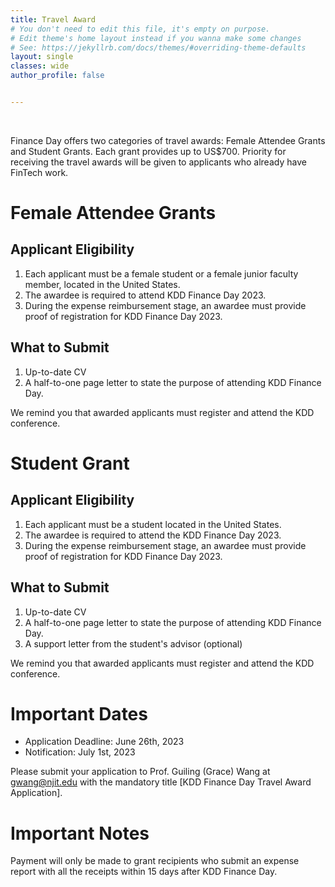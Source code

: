 ```yaml
---
title: Travel Award
# You don't need to edit this file, it's empty on purpose.
# Edit theme's home layout instead if you wanna make some changes
# See: https://jekyllrb.com/docs/themes/#overriding-theme-defaults
layout: single
classes: wide
author_profile: false


---
```

<br/>


Finance Day offers two categories of travel awards: Female Attendee Grants and Student Grants. Each grant provides up to US$700. Priority for receiving the travel awards will be given to applicants who already have FinTech work.


# Female Attendee Grants
## Applicant Eligibility
1. Each applicant must be a female student or a female junior faculty member, located in the United States.
2. The awardee is required to attend KDD Finance Day 2023.
3. During the expense reimbursement stage, an awardee must provide proof of registration for KDD Finance Day 2023.

## What to Submit
1. Up-to-date CV
2. A half-to-one page letter to state the purpose of attending KDD Finance Day. 

We remind you that awarded applicants must register and attend the KDD conference.


# Student Grant
## Applicant Eligibility
1. Each applicant must be a student located in the United States.
2. The awardee is required to attend the KDD Finance Day 2023.
3. During the expense reimbursement stage, an awardee must provide proof of registration for KDD Finance Day 2023.


## What to Submit
1. Up-to-date CV
2. A half-to-one page letter to state the purpose of attending KDD Finance Day. 
3. A support letter from the student's advisor (optional) 

We remind you that awarded applicants must register and attend the KDD conference.

# Important Dates
- Application Deadline: June 26th, 2023
- Notification: July 1st, 2023

Please submit your application to Prof. Guiling (Grace) Wang at gwang@njit.edu with the mandatory title [KDD Finance Day Travel Award Application].


# Important Notes
Payment will only be made to grant recipients who submit an expense report with all the receipts within 15 days after KDD Finance Day. 

<!--

<!-- # Tutorials

{% include feature_row id="venue_row" %} -->

<!-- <h3 class="archive__subtitle">{{ site.data.ui-text[site.locale].recent_posts | default: "Recent Posts" }}</h3> -->

<!-- {% if paginator %}
  {% assign posts = paginator.posts %}
{% else %}
  {% assign posts = site.posts %}
{% endif %}

{% for post in posts %}
  {% include archive-single.html %}
{% endfor %}

{% include paginator.html %} -->
